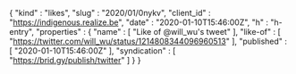 {
  "kind" : "likes",
  "slug" : "2020/01/0nykv",
  "client_id" : "https://indigenous.realize.be",
  "date" : "2020-01-10T15:46:00Z",
  "h" : "h-entry",
  "properties" : {
    "name" : [ "Like of @will_wu's tweet" ],
    "like-of" : [ "https://twitter.com/will_wu/status/1214808344096960513" ],
    "published" : [ "2020-01-10T15:46:00Z" ],
    "syndication" : [ "https://brid.gy/publish/twitter" ]
  }
}
